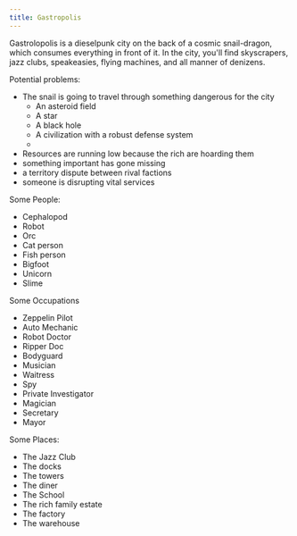 ```yaml
---
title: Gastropolis
---
```

Gastrolopolis is a dieselpunk city on the back of a cosmic snail-dragon, which consumes everything in front of it. In the city, you'll find skyscrapers, jazz clubs, speakeasies, flying machines, and all manner of denizens. 

Potential problems:

- The snail is going to travel through something dangerous for the city
    - An asteroid field
    - A star
    - A black hole
    - A civilization with a robust defense system
    - 
- Resources are running low because the rich are hoarding them
- something important has gone missing
- a territory dispute between rival factions
- someone is disrupting vital services

Some People:
- Cephalopod
- Robot
- Orc
- Cat person
- Fish person
- Bigfoot
- Unicorn
- Slime

Some Occupations
- Zeppelin Pilot
- Auto Mechanic
- Robot Doctor
- Ripper Doc
- Bodyguard
- Musician
- Waitress
- Spy
- Private Investigator
- Magician
- Secretary
- Mayor

Some Places:
- The Jazz Club
- The docks
- The towers
- The diner
- The School
- The rich family estate
- The factory
- The warehouse